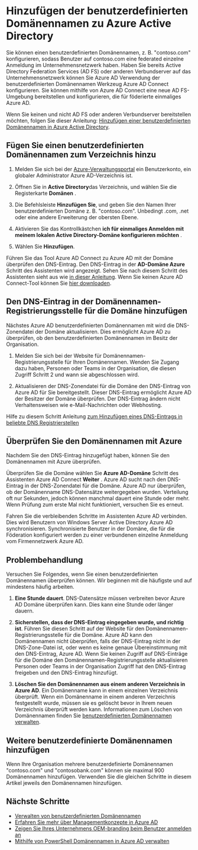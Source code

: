 <properties
    pageTitle="Ihre benutzerdefinierte Domain-Namen und verbundenen anmelden Azure Active Directory einrichten | Microsoft Azure"
    description="Domänennamen Ihres Unternehmens in Azure Active Directory hinzufügen und wie Verbund zwischen Azure Active Directory und die Lösung lokal anmelden."
    services="active-directory"
    documentationCenter=""
    authors="jeffsta"
    manager="femila"
    editor=""/>

<tags
    ms.service="active-directory"
    ms.workload="identity"
    ms.tgt_pltfrm="na"
    ms.devlang="na"
    ms.topic="get-started-article"
    ms.date="10/04/2016"
    ms.author="curtand;jeffsta"/>

# <a name="add-your-custom-domain-name-to-azure-active-directory"></a>Hinzufügen der benutzerdefinierten Domänennamen zu Azure Active Directory

Sie können einen benutzerdefinierten Domänennamen, z. B. "contoso.com" konfigurieren, sodass Benutzer auf contoso.com eine federated einzelne Anmeldung im Unternehmensnetzwerk haben. Haben Sie bereits Active Directory Federation Services (AD FS) oder anderen Verbundserver auf das Unternehmensnetzwerk können Sie Azure AD Verwendung der benutzerdefinierten Domänennamen Werkzeug Azure AD Connect konfigurieren. Sie können mithilfe von Azure AD Connect eine neue AD FS-Umgebung bereitstellen und konfigurieren, die für föderierte einmaliges Azure AD.

Wenn Sie keinen und nicht AD FS oder anderen Verbundserver bereitstellen möchten, folgen Sie dieser Anleitung: [Hinzufügen einer benutzerdefinierten Domänennamen in Azure Active Directory](active-directory-add-domain.md).

## <a name="add-a-custom-domain-name-to-your-directory"></a>Fügen Sie einen benutzerdefinierten Domänennamen zum Verzeichnis hinzu

1. Melden Sie sich bei der [Azure-Verwaltungsportal](https://manage.windowsazure.com/) ein Benutzerkonto, ein globaler Administrator Azure AD-Verzeichnis ist.

2. Öffnen Sie in **Active Directory**das Verzeichnis, und wählen Sie die Registerkarte **Domänen** .

3. Die Befehlsleiste **Hinzufügen Sie**, und geben Sie den Namen Ihrer benutzerdefinierten Domäne z. B. "contoso.com". Unbedingt .com, .net oder eine andere Erweiterung der obersten Ebene.

4. Aktivieren Sie das Kontrollkästchen **ich für einmaliges Anmelden mit meinem lokalen Active Directory-Domäne konfigurieren möchten** .

5. Wählen Sie **Hinzufügen**.

Führen Sie das Tool Azure AD Connect zu Azure AD mit der Domäne überprüfen den DNS-Eintrag. Den DNS-Eintrag in der **AD-Domäne Azure** Schritt des Assistenten wird angezeigt. Sehen Sie nach diesem Schritt des Assistenten sieht aus wie [in dieser Anleitung](active-directory-aadconnect-get-started-custom.md#verify-the-azure-ad-domain-selected-for-federation). Wenn Sie keinen Azure AD Connect-Tool können Sie [hier downloaden](http://go.microsoft.com/fwlink/?LinkId=615771).

## <a name="add-the-dns-entry-at-the-domain-name-registrar-for-the-domain"></a>Den DNS-Eintrag in der Domänennamen-Registrierungsstelle für die Domäne hinzufügen

Nächstes Azure AD benutzerdefinierten Domänennamen mit wird die DNS-Zonendatei der Domäne aktualisieren. Dies ermöglicht Azure AD zu überprüfen, ob den benutzerdefinierten Domänennamen im Besitz der Organisation.

1. Melden Sie sich bei der Website für Domänennamen-Registrierungsstelle für Ihren Domänennamen. Wenden Sie Zugang dazu haben, Personen oder Teams in der Organisation, die diesen Zugriff Schritt 2 und wann sie abgeschlossen wird.

2. Aktualisieren der DNS-Zonendatei für die Domäne den DNS-Eintrag von Azure AD für Sie bereitgestellt. Dieser DNS-Eintrag ermöglicht Azure AD der Besitzer der Domäne überprüfen. Der DNS-Eintrag ändern nicht Verhaltensweisen wie e-Mail-Nachrichten oder Webhosting.

Hilfe zu diesem Schritt Anleitung [zum Hinzufügen eines DNS-Eintrags in beliebte DNS Registrierstellen](https://support.office.com/article/Create-DNS-records-for-Office-365-when-you-manage-your-DNS-records-b0f3fdca-8a80-4e8e-9ef3-61e8a2a9ab23/)

## <a name="verify-the-domain-name-with-azure-ad"></a>Überprüfen Sie den Domänennamen mit Azure

Nachdem Sie den DNS-Eintrag hinzugefügt haben, können Sie den Domänennamen mit Azure überprüfen.

Überprüfen Sie die Domäne wählen Sie **Azure AD-Domäne** Schritt des Assistenten Azure AD Connect **Weiter** . Azure AD sucht nach den DNS-Eintrag in der DNS-Zonendatei für die Domäne. Azure AD nur überprüfen, ob der Domänenname DNS-Datensätze weitergegeben wurden. Verteilung oft nur Sekunden, jedoch können manchmal dauert eine Stunde oder mehr. Wenn Prüfung zum erste Mal nicht funktioniert, versuchen Sie es erneut.

Fahren Sie die verbleibenden Schritte im Assistenten Azure AD verbinden. Dies wird Benutzern von Windows Server Active Directory Azure AD synchronisieren. Synchronisierte Benutzer in der Domäne, die für die Föderation konfiguriert werden zu einer verbundenen einzelne Anmeldung vom Firmennetzwerk Azure AD.

## <a name="troubleshooting"></a>Problembehandlung

Versuchen Sie Folgendes, wenn Sie einen benutzerdefinierten Domänennamen überprüfen können. Wir beginnen mit die häufigste und auf mindestens häufig arbeiten.

1.  **Eine Stunde dauert**. DNS-Datensätze müssen verbreiten bevor Azure AD Domäne überprüfen kann. Dies kann eine Stunde oder länger dauern.

2.  **Sicherstellen, dass der DNS-Eintrag eingegeben wurde, und richtig ist**. Führen Sie diesen Schritt auf der Website für den Domänennamen-Registrierungsstelle für die Domäne. Azure AD kann den Domänennamen nicht überprüfen, falls der DNS-Eintrag nicht in der DNS-Zone-Datei ist, oder wenn es keine genaue Übereinstimmung mit den DNS-Eintrag, Azure AD. Wenn Sie keinen Zugriff auf DNS-Einträge für die Domäne den Domänennamen-Registrierungsstelle aktualisieren Personen oder Teams in der Organisation Zugriff hat den DNS-Eintrag freigeben und den DNS-Eintrag hinzufügt.

3.  **Löschen Sie den Domänennamen aus einem anderen Verzeichnis in Azure AD**. Ein Domänenname kann in einem einzelnen Verzeichnis überprüft. Wenn ein Domänenname in einem anderen Verzeichnis festgestellt wurde, müssen sie es gelöscht bevor in Ihrem neuen Verzeichnis überprüft werden kann. Informationen zum Löschen von Domänennamen finden Sie [benutzerdefinierten Domänennamen verwalten](active-directory-add-manage-domain-names.md).

## <a name="add-more-custom-domain-names"></a>Weitere benutzerdefinierte Domänennamen hinzufügen

Wenn Ihre Organisation mehrere benutzerdefinierte Domänennamen "contoso.com" und "contosobank.com" können sie maximal 900 Domänennamen hinzufügen. Verwenden Sie die gleichen Schritte in diesem Artikel jeweils den Domänennamen hinzufügen.

## <a name="next-steps"></a>Nächste Schritte

-   [Verwalten von benutzerdefinierten Domänennamen](active-directory-add-manage-domain-names.md)
-   [Erfahren Sie mehr über Managementkonzepte in Azure AD](active-directory-add-domain-concepts.md)
-   [Zeigen Sie Ihres Unternehmens OEM-branding beim Benutzer anmelden an](active-directory-add-company-branding.md)
-   [Mithilfe von PowerShell Domänennamen in Azure AD verwalten](https://msdn.microsoft.com/library/azure/e1ef403f-3347-4409-8f46-d72dafa116e0#BKMK_ManageDomains)
